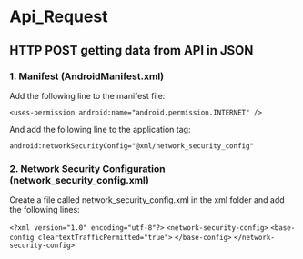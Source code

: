# Api_Request
## HTTP POST getting data from API in JSON

### 1. Manifest (AndroidManifest.xml)
Add the following line to the manifest file:

`<uses-permission android:name="android.permission.INTERNET" />`

And add the following line to the application tag:

`android:networkSecurityConfig="@xml/network_security_config"`

### 2. Network Security Configuration (network_security_config.xml)
Create a file called network_security_config.xml in the xml folder and add the following lines:

`<?xml version="1.0" encoding="utf-8"?>`
`<network-security-config>`
`<base-config cleartextTrafficPermitted="true">`
`</base-config>`
`</network-security-config>`


